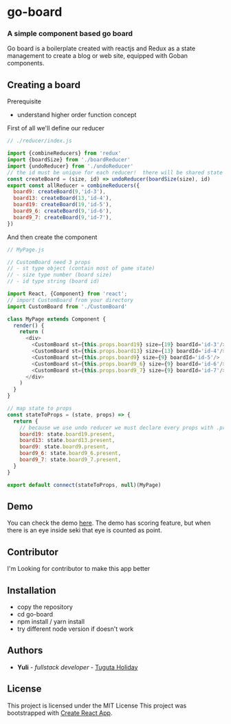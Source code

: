 # go-board
### A simple component based go board
Go board is a boilerplate created with reactjs and Redux as a state management to create a blog or web site, equipped with Goban components.

## Creating a board

Prerequisite
* understand higher order function concept

First of all we'll define our reducer
```javascript
// ./reducer/index.js

import {combineReducers} from 'redux'
import {boardSize} from './boardReducer'
import {undoReducer} from './undoReducer'
// the id must be unique for each reducer!  there will be shared state if the reducer has same id
const createBoard = (size, id) => undoReducer(boardSize(size), id)
export const allReducer = combineReducers({
  board9: createBoard(9,'id-3'),
  board13: createBoard(13,'id-4'),
  board19: createBoard(19,'id-5'),
  board9_6: createBoard(9,'id-6'),
  board9_7: createBoard(9,'id-7'),
})

```

And then create the component
```javascript
// MyPage.js

// CustomBoard need 3 props
// - st type object (contain most of game state)
// - size type number (board size)
// - id type string (board id)

import React, {Component} from 'react';
// import CustomBoard from your directory
import CustomBoard from './CustomBoard'

class MyPage extends Component {
  render() {
    return (
      <div>
        <CustomBoard st={this.props.board19} size={19} boardId='id-3'/>
        <CustomBoard st={this.props.board13} size={13} boardId='id-4'/>
        <CustomBoard st={this.props.board9} size={9} boardId='id-5'/>
        <CustomBoard st={this.props.board9_6} size={9} boardId='id-6'/>
        <CustomBoard st={this.props.board9_7} size={9} boardId='id-7'/>
      </div>
    )
  }
}

// map state to props
const stateToProps = (state, props) => {
  return {
    // because we use undo reducer we must declare every props with .present
    board19: state.board19.present,
    board13: state.board13.present,
    board9: state.board9.present,
    board9_6: state.board9_6.present,
    board9_7: state.board9_7.present,
  }
}

export default connect(stateToProps, null)(MyPage)

```

## Demo

You can check the demo [here](https://papan-igo.firebaseapp.com).
The demo has scoring feature, but when there is an eye inside seki that eye is counted as point.

## Contributor

I'm Looking for contributor to make this app better

## Installation
* copy the repository
* cd go-board
* npm install / yarn install
* try different node version if doesn't work

## Authors

* **Yuli** - *fullstack developer* - [Tuguta Holiday](https://tugutaholiday.com)
## License

This project is licensed under the MIT License
This project was bootstrapped with [Create React App](https://github.com/facebook/create-react-app).
